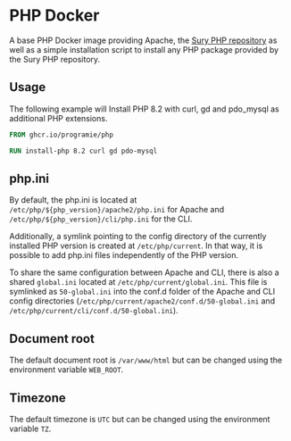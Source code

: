 # PHP Docker

A base PHP Docker image providing Apache, the [Sury PHP repository](https://sury.org) as well as a simple installation script to install any PHP package provided by the Sury PHP repository.

## Usage

The following example will Install PHP 8.2 with curl, gd and pdo_mysql as additional PHP extensions.

```Dockerfile
FROM ghcr.io/programie/php

RUN install-php 8.2 curl gd pdo-mysql
```

## php.ini

By default, the php.ini is located at `/etc/php/${php_version}/apache2/php.ini` for Apache and `/etc/php/${php_version}/cli/php.ini` for the CLI.

Additionally, a symlink pointing to the config directory of the currently installed PHP version is created at `/etc/php/current`. In that way, it is possible to add php.ini files independently of the PHP version.

To share the same configuration between Apache and CLI, there is also a shared `global.ini` located at `/etc/php/current/global.ini`. This file is symlinked as `50-global.ini` into the conf.d folder of the Apache and CLI config directories (`/etc/php/current/apache2/conf.d/50-global.ini` and `/etc/php/current/cli/conf.d/50-global.ini`).

## Document root

The default document root is `/var/www/html` but can be changed using the environment variable `WEB_ROOT`.

## Timezone

The default timezone is `UTC` but can be changed using the environment variable `TZ`.
